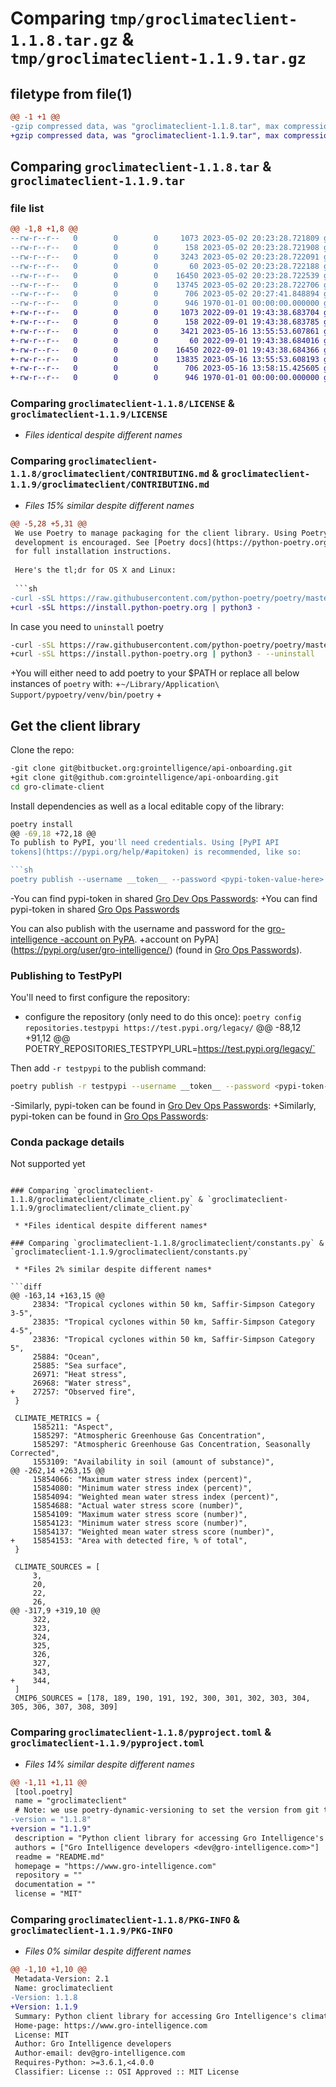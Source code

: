 # Comparing `tmp/groclimateclient-1.1.8.tar.gz` & `tmp/groclimateclient-1.1.9.tar.gz`

## filetype from file(1)

```diff
@@ -1 +1 @@
-gzip compressed data, was "groclimateclient-1.1.8.tar", max compression
+gzip compressed data, was "groclimateclient-1.1.9.tar", max compression
```

## Comparing `groclimateclient-1.1.8.tar` & `groclimateclient-1.1.9.tar`

### file list

```diff
@@ -1,8 +1,8 @@
--rw-r--r--   0        0        0     1073 2023-05-02 20:23:28.721809 groclimateclient-1.1.8/LICENSE
--rw-r--r--   0        0        0      158 2023-05-02 20:23:28.721908 groclimateclient-1.1.8/README.md
--rw-r--r--   0        0        0     3243 2023-05-02 20:23:28.722091 groclimateclient-1.1.8/groclimateclient/CONTRIBUTING.md
--rw-r--r--   0        0        0       60 2023-05-02 20:23:28.722188 groclimateclient-1.1.8/groclimateclient/__init__.py
--rw-r--r--   0        0        0    16450 2023-05-02 20:23:28.722539 groclimateclient-1.1.8/groclimateclient/climate_client.py
--rw-r--r--   0        0        0    13745 2023-05-02 20:23:28.722706 groclimateclient-1.1.8/groclimateclient/constants.py
--rw-r--r--   0        0        0      706 2023-05-02 20:27:41.848894 groclimateclient-1.1.8/pyproject.toml
--rw-r--r--   0        0        0      946 1970-01-01 00:00:00.000000 groclimateclient-1.1.8/PKG-INFO
+-rw-r--r--   0        0        0     1073 2022-09-01 19:43:38.683704 groclimateclient-1.1.9/LICENSE
+-rw-r--r--   0        0        0      158 2022-09-01 19:43:38.683785 groclimateclient-1.1.9/README.md
+-rw-r--r--   0        0        0     3421 2023-05-16 13:55:53.607861 groclimateclient-1.1.9/groclimateclient/CONTRIBUTING.md
+-rw-r--r--   0        0        0       60 2022-09-01 19:43:38.684016 groclimateclient-1.1.9/groclimateclient/__init__.py
+-rw-r--r--   0        0        0    16450 2022-09-01 19:43:38.684366 groclimateclient-1.1.9/groclimateclient/climate_client.py
+-rw-r--r--   0        0        0    13835 2023-05-16 13:55:53.608193 groclimateclient-1.1.9/groclimateclient/constants.py
+-rw-r--r--   0        0        0      706 2023-05-16 13:58:15.425605 groclimateclient-1.1.9/pyproject.toml
+-rw-r--r--   0        0        0      946 1970-01-01 00:00:00.000000 groclimateclient-1.1.9/PKG-INFO
```

### Comparing `groclimateclient-1.1.8/LICENSE` & `groclimateclient-1.1.9/LICENSE`

 * *Files identical despite different names*

### Comparing `groclimateclient-1.1.8/groclimateclient/CONTRIBUTING.md` & `groclimateclient-1.1.9/groclimateclient/CONTRIBUTING.md`

 * *Files 15% similar despite different names*

```diff
@@ -5,28 +5,31 @@
 We use Poetry to manage packaging for the client library. Using Poetry for
 development is encouraged. See [Poetry docs](https://python-poetry.org/docs/)
 for full installation instructions.
 
 Here's the tl;dr for OS X and Linux:
 
 ```sh
-curl -sSL https://raw.githubusercontent.com/python-poetry/poetry/master/get-poetry.py | python -
+curl -sSL https://install.python-poetry.org | python3 -
 ```
 
 In case you need to `uninstall` poetry
 ```sh
-curl -sSL https://raw.githubusercontent.com/python-poetry/poetry/master/get-poetry.py | python - --uninstall
+curl -sSL https://install.python-poetry.org | python3 - --uninstall
 ```
 
+You will either need to add poetry to your $PATH or replace all below instances of `poetry` with:
+`~/Library/Application\ Support/pypoetry/venv/bin/poetry`
+
 ## Get the client library
 
 Clone the repo:
 
 ```sh
-git clone git@bitbucket.org:grointelligence/api-onboarding.git
+git clone git@github.com:grointelligence/api-onboarding.git
 cd gro-climate-client
 ```
 
 Install dependencies as well as a local editable copy of the library:
 
 ```sh
 poetry install
@@ -69,18 +72,18 @@
 To publish to PyPI, you'll need credentials. Using [PyPI API
 tokens](https://pypi.org/help/#apitoken) is recommended, like so:
 
 ```sh
 poetry publish --username __token__ --password <pypi-token-value-here>
 ```
 
-You can find pypi-token in shared [Gro Dev Ops Passwords](https://docs.google.com/spreadsheets/d/19urWvXdmZB36ZO5eg3Q-qqfHIxMcOl4_xeLJ-3Ugjqk/edit?usp=sharing):
+You can find pypi-token in shared [Gro Ops Passwords](https://docs.google.com/spreadsheets/d/19G8u229adwani2TR9iJ7CQ60EOftlW4EzziFy5fOyGc/edit#gid=0)
 
 You can also publish with the username and password for the [gro-intelligence
-account on PyPA](https://pypi.org/user/gro-intelligence/).
+account on PyPA](https://pypi.org/user/gro-intelligence/) (found in [Gro Ops Passwords](https://docs.google.com/spreadsheets/d/19G8u229adwani2TR9iJ7CQ60EOftlW4EzziFy5fOyGc/edit#gid=0)).
 
 ### Publishing to TestPyPI
 
 You'll need to first configure the repository:
 
 - configure the repository (only need to do this once): `poetry config
   repositories.testpypi https://test.pypi.org/legacy/`
@@ -88,12 +91,12 @@
   POETRY_REPOSITORIES_TESTPYPI_URL=https://test.pypi.org/legacy/`
 
 Then add `-r testpypi` to the publish command:
 
 ```sh
 poetry publish -r testpypi --username __token__ --password <pypi-token-value-here>
 ```
-Similarly, pypi-token can be found in [Gro Dev Ops Passwords](https://docs.google.com/spreadsheets/d/19urWvXdmZB36ZO5eg3Q-qqfHIxMcOl4_xeLJ-3Ugjqk/edit?usp=sharing):
+Similarly, pypi-token can be found in [Gro Ops Passwords](https://docs.google.com/spreadsheets/d/19G8u229adwani2TR9iJ7CQ60EOftlW4EzziFy5fOyGc/edit#gid=0):
 
 ### Conda package details
 
 Not supported yet
```

### Comparing `groclimateclient-1.1.8/groclimateclient/climate_client.py` & `groclimateclient-1.1.9/groclimateclient/climate_client.py`

 * *Files identical despite different names*

### Comparing `groclimateclient-1.1.8/groclimateclient/constants.py` & `groclimateclient-1.1.9/groclimateclient/constants.py`

 * *Files 2% similar despite different names*

```diff
@@ -163,14 +163,15 @@
     23834: "Tropical cyclones within 50 km, Saffir-Simpson Category 3-5",
     23835: "Tropical cyclones within 50 km, Saffir-Simpson Category 4-5",
     23836: "Tropical cyclones within 50 km, Saffir-Simpson Category 5",
     25884: "Ocean",
     25885: "Sea surface",
     26971: "Heat stress",
     26968: "Water stress",
+    27257: "Observed fire",
 }
 
 CLIMATE_METRICS = {
     1585211: "Aspect",
     1585297: "Atmospheric Greenhouse Gas Concentration",
     1585297: "Atmospheric Greenhouse Gas Concentration, Seasonally Corrected",
     1553109: "Availability in soil (amount of substance)",
@@ -262,14 +263,15 @@
     15854066: "Maximum water stress index (percent)",
     15854080: "Minimum water stress index (percent)",
     15854094: "Weighted mean water stress index (percent)",
     15854688: "Actual water stress score (number)",
     15854109: "Maximum water stress score (number)",
     15854123: "Minimum water stress score (number)",
     15854137: "Weighted mean water stress score (number)",
+    15854153: "Area with detected fire, % of total",
 }
 
 CLIMATE_SOURCES = [
     3,
     20,
     22,
     26,
@@ -317,9 +319,10 @@
     322,
     323,
     324,
     325,
     326,
     327,
     343,
+    344,
 ]
 CMIP6_SOURCES = [178, 189, 190, 191, 192, 300, 301, 302, 303, 304, 305, 306, 307, 308, 309]
```

### Comparing `groclimateclient-1.1.8/pyproject.toml` & `groclimateclient-1.1.9/pyproject.toml`

 * *Files 14% similar despite different names*

```diff
@@ -1,11 +1,11 @@
 [tool.poetry]
 name = "groclimateclient"
 # Note: we use poetry-dynamic-versioning to set the version from git tags.
-version = "1.1.8"
+version = "1.1.9"
 description = "Python client library for accessing Gro Intelligence's climate data"
 authors = ["Gro Intelligence developers <dev@gro-intelligence.com>"]
 readme = "README.md"
 homepage = "https://www.gro-intelligence.com"
 repository = ""
 documentation = ""
 license = "MIT"
```

### Comparing `groclimateclient-1.1.8/PKG-INFO` & `groclimateclient-1.1.9/PKG-INFO`

 * *Files 0% similar despite different names*

```diff
@@ -1,10 +1,10 @@
 Metadata-Version: 2.1
 Name: groclimateclient
-Version: 1.1.8
+Version: 1.1.9
 Summary: Python client library for accessing Gro Intelligence's climate data
 Home-page: https://www.gro-intelligence.com
 License: MIT
 Author: Gro Intelligence developers
 Author-email: dev@gro-intelligence.com
 Requires-Python: >=3.6.1,<4.0.0
 Classifier: License :: OSI Approved :: MIT License
```


